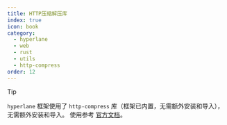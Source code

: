 ```yaml
---
title: HTTP压缩解压库
index: true
icon: book
category:
  - hyperlane
  - web
  - rust
  - utils
  - http-compress
order: 12
---
```


<Share colorful />

> [!tip]
>
> `hyperlane` 框架使用了 `http-compress` 库（框架已内置，无需额外安装和导入），无需额外安装和导入。
> 使用参考 [官方文档](../../http-compress/README.md)。

<Bottom />

